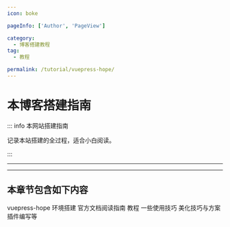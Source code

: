 ```yaml
---
icon: boke

pageInfo: ['Author', 'PageView']

category:
  - 博客搭建教程
tag:
  - 教程

permalink: /tutorial/vuepress-hope/
---
```


# 本博客搭建指南

::: info 本网站搭建指南

记录本站搭建的全过程，适合小白阅读。

:::

---

<Catalog base='/tutorial/vuepress-hope/' />

---

## 本章节包含如下内容

vuepress-hope 环境搭建
官方文档阅读指南
教程
一些使用技巧
美化技巧与方案
插件编写等
